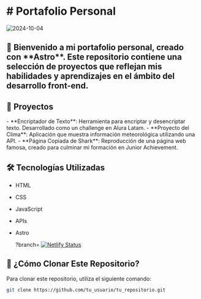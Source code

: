 
<h1># Portafolio Personal</h1>

![2024-10-04](https://github.com/user-attachments/assets/0c9ec262-6fef-4835-beea-3cc68eb1f0d8)

<h2>👋 Bienvenido a mi portafolio personal, creado con **Astro**. Este repositorio contiene una selección de proyectos que reflejan mis habilidades y aprendizajes en el ámbito del desarrollo front-end.</h2>

## 🚀 Proyectos

<p>- **Encriptador de Texto**: Herramienta para encriptar y desencriptar texto. Desarrollado como un challenge en Alura Latam.
- **Proyecto del Clima**: Aplicación que muestra información meteorológica utilizando una API.
- **Página Copiada de Shark**: Reproducción de una página web famosa, creado para culminar mi formación en Junior Achievement.</p>

## 🛠 Tecnologías Utilizadas

- HTML
- CSS
- JavaScript
- APIs
- Astro

  ?branch= [![Netlify Status](https://api.netlify.com/api/v1/badges/4ee2b1a4-01e4-407b-8a5a-75d7f3441451/deploy-status)](https://app.netlify.com/sites/portafolio-juan-pablo-medina/deploys)

## 📖 ¿Cómo Clonar Este Repositorio?

Para clonar este repositorio, utiliza el siguiente comando:

```bash
git clone https://github.com/tu_usuario/tu_repositorio.git

